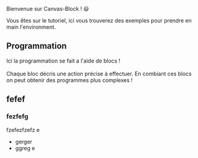  
Bienvenue sur Canvas-Block ! 😃

Vous êtes sur le tutoriel, ici vous trouverez des exemples pour prendre en main l'environment.


    
## Programmation

Ici la programmation se fait a l'aide de blocs !<br><br>
Chaque bloc décris une action précise à effectuer. En combiant ces blocs on peut obtenir des programmes plus complexes !

<WorkspaceButton/>

## fefef
 
### fezfefg 

 fzefezfzefz e

 - gerger 
 - ggreg e